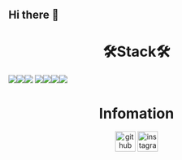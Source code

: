 ## Hi there 👋

<!--
**imkyoung/imkyoung** is a ✨ _special_ ✨ repository because its `README.md` (this file) appears on your GitHub profile.

Here are some ideas to get you started:

- 🔭 I’m currently working on ...
- 🌱 I’m currently learning ...
- 👯 I’m looking to collaborate on ...
- 🤔 I’m looking for help with ...
- 💬 Ask me about ...
- 📫 How to reach me: ...
- 😄 Pronouns: ...
- ⚡ Fun fact: ...
-->
<div align=center><h1>🛠Stack🛠</h1></div>

<div align=center">
<img src="https://img.shields.io/badge/Python-3776AB?style=flat-square&logo=Python&logoColor=white"><img src="https://img.shields.io/badge/SpringBoot-6DB33F?style=flat-square&logo=SpringBoot&logoColor=white"><img src="https://img.shields.io/badge/javaScript-F7DF1E?style=flat-square&logo=javaScript&logoColor=white">
<img src="https://img.shields.io/badge/java-%23ED8B00.svg?style=flat-square&logo=openjdk&logoColor=white"><img src="https://img.shields.io/badge/javascript-%23323330.svg?style=flat-square&logo=javascript&logoColor=%23F7DF1E"><img src= "https://img.shields.io/badge/kotlin-%237F52FF.svg?style=flat-square&logo=kotlin&logoColor=white"><img src="https://img.shields.io/badge/c%23-%23239120.svg?style=flat-square&logo=csharp&logoColor=white">
</div>


<div align=center><h1>Infomation</h1></div>

<div align = center>

  [<img src='https://cdn.jsdelivr.net/npm/simple-icons@3.0.1/icons/github.svg' alt='github' height='40'>](https://github.com/wldnd0311)  [<img src='https://cdn.jsdelivr.net/npm/simple-icons@3.0.1/icons/instagram.svg' alt='instagram'       height='40'>](https://www.instagram.com/woong_____j)  
</div>
